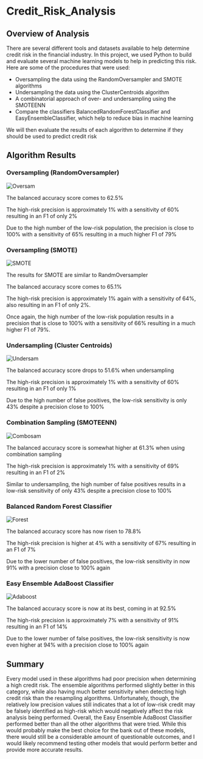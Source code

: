 # Credit_Risk_Analysis

## Overview of Analysis
There are several different tools and datasets available to help determine credit risk in the financial industry.  In this project, we used Python to build and evaluate several machine learning models to help in predicting this risk.  Here are some of the procedures that were used:
* Oversampling the data using the RandomOversampler and SMOTE algorithms
* Undersampling the data using the ClusterCentroids algorithm
* A combinatorial approach of over- and undersampling using the SMOTEENN
* Compare the classifiers BalancedRandomForestClassifier and EasyEnsembleClassifier, which help to reduce bias in machine learning

We will then evaluate the results of each algorithm to determine if they should be used to predict credit risk

## Algorithm Results

### Oversampling (RandomOversampler)
![Oversam](https://user-images.githubusercontent.com/93561592/164338304-2ed54905-a700-4f6e-beec-60df830c1b0f.PNG)

The balanced accuracy score comes to 62.5%

The high-risk precision is approximately 1% with a sensitivity of 60% resulting in an F1 of only 2%

Due to the high number of the low-risk population, the precision is close to 100% with a sensitivity of 65% resulting in a much higher F1 of 79%

### Oversampling (SMOTE)
![SMOTE](https://user-images.githubusercontent.com/93561592/164338423-9069771c-40ce-429a-9536-bc64905c8b75.PNG)

The results for SMOTE are similar to RandmOversampler

The balanced accuracy score comes to 65.1%

The high-risk precision is approximately 1% again with a sensitivity of 64%, also resulting in an F1 of only 2%.

Once again, the high number of the low-risk population results in a precision that is close to 100% with a sensitivity of 66% resulting in a much higher F1 of 79%.

### Undersampling (Cluster Centroids)
![Undersam](https://user-images.githubusercontent.com/93561592/164339796-d59fb73b-2e9c-4f56-9029-f67460ba03cd.PNG)

The balanced accuracy score drops to 51.6% when undersampling

The high-risk precision is approximately 1% with a sensitivity of 60% resulting in an F1 of only 1%

Due to the high number of false positives, the low-risk sensitivity is only 43% despite a precision close to 100%


### Combination Sampling (SMOTEENN)
![Combosam](https://user-images.githubusercontent.com/93561592/164339993-f4066bb0-dcf2-4a90-be49-eb2bba4b2ff8.PNG)

The balanced accuracy score is somewhat higher at 61.3% when using combination sampling

The high-risk precision is approximately 1% with a sensitivity of 69% resulting in an F1 of 2%

Similar to undersampling, the high number of false positives results in a low-risk sensitivity of only 43% despite a precision close to 100%


### Balanced Random Forest Classifier
![Forest](https://user-images.githubusercontent.com/93561592/164586935-065ef77e-e0ff-416a-9964-1474d3449821.PNG)

The balanced accuracy score has now risen to 78.8%

The high-risk precision is higher at 4% with a sensitivity of 67% resulting in an F1 of 7%

Due to the lower number of false positives, the low-risk sensitivity in now 91% with a precision close to 100% again


### Easy Ensemble AdaBoost Classifier
![Adaboost](https://user-images.githubusercontent.com/93561592/164588180-7265a3a6-c9d6-4820-b8e2-50204050a36f.PNG)

The balanced accuracy score is now at its best, coming in at 92.5%

The high-risk precision is approximately 7% with a sensitivity of 91% resulting in an F1 of 14%

Due to the lower number of false positives, the low-risk sensitivity is now even higher at 94% with a precision close to 100% again

## Summary
Every model used in these algorithms had poor precision when determining a high credit risk.  The ensemble algorithms performed slightly better in this category, while also having much better sensitivity when detecting high credit risk than the resampling algorithms.  Unfortunately, though, the relatively low precision values still indicates that a lot of low-risk credit may be falsely identified as high-risk which would negatively affect the risk analysis being performed.
Overall, the Easy Ensemble AdaBoost Classifier performed better than all the other algorithms that were tried.  While this would probably make the best choice for the bank out of these models, there would still be a considerable amount of questionable outcomes, and I would likely recommend testing other models that would perform better and provide more accurate results.

